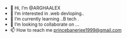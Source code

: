 - 👋 Hi, I’m @ARGHAALEX
- 👀 I’m interested in .web devloping..
- 🌱 I’m currently learning ..B tech .
- 💞️ I’m looking to collaborate on ...
- 📫 How to reach me princebanerjee1999@gmail.com

<!---
ARGHAALEX/ARGHAALEX is a ✨ special ✨ repository because its `README.md` (this file) appears on your GitHub profile.
You can click the Preview link to take a look at your changes.
--->
